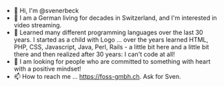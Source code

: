 - 👋 Hi, I'm @svenerbeck
- 👀 I am a German living for decades in Switzerland, and I'm interested in video streaming.
- 🌱 Learned many different programming languages over the last 30 years. I started as a child with Logo ... over the years learned HTML, PHP, CSS, Javascript, Java, Perl, Rails - a little bit here and a little bit there and then realized after 30 years: I can't code at all!
- 🤙 I am looking for people who are committed to something with heart with a positive mindset!
- 📫 How to reach me ... https://foss-gmbh.ch. Ask for Sven.


<!---
svenerbeck/svenerbeck is a ✨ special ✨ repository because its `README.md` (this file) appears on your GitHub profile.
You can click the Preview link to take a look at your changes.
--->
